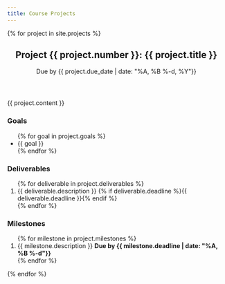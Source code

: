 ```yaml
---
title: Course Projects
---
```


{% for project in site.projects %}
<article>
  <header>
    <h2>Project {{ project.number }}: {{ project.title }}</h2>
    <p>Due by {{ project.due_date | date: "%A, %B %-d, %Y"}}</p>
  </header>
  {{ project.content }}
  <h3>Goals</h3>
  <ul>
  {% for goal in project.goals %}
    <li>{{ goal }}</li>
  {% endfor %}
  </ul>
  <h3>Deliverables</h3>
  <ol>
  {% for deliverable in project.deliverables %}
    <li>
      {{ deliverable.description }} {% if deliverable.deadline %}{{ deliverable.deadline }}{% endif %}
    </li>
  {% endfor %}
  </ol>
  <h3>Milestones</h3>
  <ol>
  {% for milestone in project.milestones %}
    <li>{{ milestone.description }} <b>Due by {{ milestone.deadline | date: "%A, %B %-d"}}</b></li>
  {% endfor %}
  </ol>
</article>
{% endfor %}

